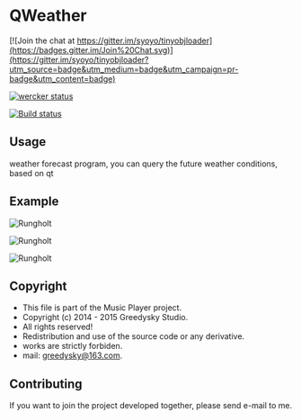 # QWeather

[![Join the chat at https://gitter.im/syoyo/tinyobjloader](https://badges.gitter.im/Join%20Chat.svg)](https://gitter.im/syoyo/tinyobjloader?utm_source=badge&utm_medium=badge&utm_campaign=pr-badge&utm_content=badge)

[![wercker status](https://app.wercker.com/status/495a3bac400212cdacdeb4dd9397bf4f/m "wercker status")](https://app.wercker.com/project/bykey/495a3bac400212cdacdeb4dd9397bf4f)

[![Build status](https://ci.appveyor.com/api/projects/status/tlb421q3t2oyobcn/branch/master?svg=true)](https://ci.appveyor.com/project/syoyo/tinyobjloader/branch/master)

Usage
----
weather forecast program, you can query the future weather conditions, based on qt 


Example
----

![Rungholt](https://github.com/Greedysky/QWeather/blob/master/Image/1.png?raw=true)

![Rungholt](https://github.com/Greedysky/QWeather/blob/master/Image/2.png?raw=true)

![Rungholt](https://github.com/Greedysky/QWeather/blob/master/Image/3.png?raw=true)

Copyright
-------
 * This file is part of the Music Player project.
 * Copyright (c) 2014 - 2015 Greedysky Studio.
 * All rights reserved!
 * Redistribution and use of the source code or any derivative.
 * works are strictly forbiden.
 * mail: greedysky@163.com.
 
Contributing
-------
If you want to join the project developed together, please send e-mail to me.